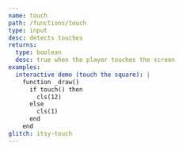```yaml
---
name: touch
path: /functions/touch
type: input
desc: detects touches
returns:
  type: boolean
  desc: true when the player touches the screen
examples:
  interactive demo (touch the square): |
    function _draw()
      if touch() then
        cls(12)
      else
        cls(1)
      end
    end
glitch: itsy-touch
---
```


